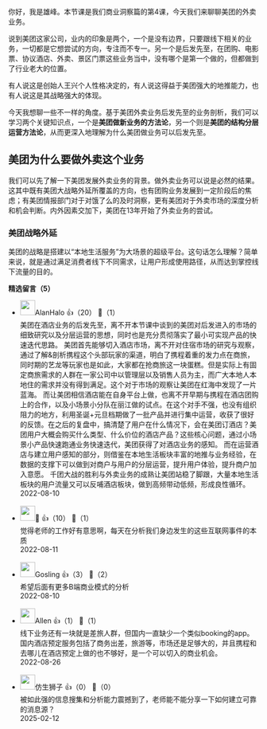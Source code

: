 你好，我是雄峰。本节课是我们商业洞察篇的第4课，今天我们来聊聊美团的外卖业务。

说到美团这家公司，业内的印象是两个，一个是没有边界，只要跟线下相关的业务，一切都是它想尝试的方向，专注而不专一。另一个是后发先至，在团购、电影票、协议酒店、外卖、景区门票这些业务当中，没有哪个是第一个做的，但都做到了行业老大的位置。

有人说这是创始人王兴个人性格决定的，有人说这得益于美团强大的地推能力，也有人说这是其战略强大的体现。

今天我想聊一些不一样的角度。基于美团外卖业务后发先至的业务剖析，我们可以学习两个关键知识点，一个是**美团做新业务的方法论**，另一个则是**美团的结构分层运营方法论**，从而更深入地理解为什么美团做业务可以后发先至。

## 美团为什么要做外卖这个业务

我们可以先了解一下美团发展外卖业务的背景。做外卖业务可以说是必然的结果。这其中既有美团大战略外延所覆盖的方向，也有团购业务发展到一定阶段后的焦虑；有美团情报部门对于对饿了么的及时洞察，更有美团对于外卖市场的深度分析和机会判断。内外因素交加下，美团在13年开始了外卖业务的尝试。

### 美团战略外延

美团的战略是搭建以“本地生活服务”为大场景的超级平台。这句话怎么理解？简单来说，就是通过满足消费者线下不同需求，让用户形成使用路径，从而达到掌控线下流量的目的。
<div><strong>精选留言（5）</strong></div><ul>
<li><img src="https://static001.geekbang.org/account/avatar/00/28/80/1e/771169c0.jpg" width="30px"><span>AlanHalo</span> 👍（20） 💬（1）<div>美团在酒店业务的后发先至，离不开本节课中谈到的美团对后发进入的市场的细致研究以及分层运营的思想，同时也是充分贯彻落实了最小可实现产品的快速迭代思路。
美团首先能够切入酒店市场，离不开对住宿市场的研究与观察，通过了解&amp;剖析携程这个头部玩家的渠道，明白了携程着重的发力点在商旅，同时期的艺龙等玩家也是如此，大家都在抢商旅这一块蛋糕。但是实际上有固定商旅需求的人群在一家公司中以管理层以及销售人员为主，而广大本地人本地住的需求并没有得到满足。这个对于市场的观察让美团在红海中发现了一片蓝海。
而让美团相信酒店能在自身平台上做，也离不开早期与携程在酒店团购上的合作，以及小场景小分队在丽江做的试点。在这个对手不强，也没有组织阻力的地方，利用圣诞+元旦档期做了一批产品并进行集中运营，收获了很好的反馈。在之后的复盘中，搞清楚了用户在什么情况下，会在美团订酒店？美团用户大概会购买什么类型、什么价位的酒店产品？这些核心问题，通过小场景小产品快速跑通业务快速迭代，美团获得了对酒店业务的感知。
而在运营酒店与建立用户感知的部分，则借鉴在本地生活板块丰富的地推与业务经验，在数据的支撑下可以做到对商户与用户的分层运营，提升用户体验，提升商户加入意愿。
千团大战的胜利与外卖业务的成熟让美团站稳了脚跟，大量本地生活板块的用户流量又可以反哺酒店板块，做到高频带动低频，形成良性循环。</div>2022-08-10</li><br/><li><img src="https://static001.geekbang.org/account/avatar/00/21/69/79/b4132042.jpg" width="30px"><span>🐑</span> 👍（10） 💬（1）<div>觉得老师的工作好有意思啊，每天在分析我们身边发生的这些互联网事件的本质</div>2022-08-11</li><br/><li><img src="https://static001.geekbang.org/account/avatar/00/0f/7d/40/c6807cf7.jpg" width="30px"><span>Gosling</span> 👍（3） 💬（2）<div>希望后面有更多B端商业模式的分析</div>2022-08-10</li><br/><li><img src="https://static001.geekbang.org/account/avatar/00/11/d3/89/fcf95d32.jpg" width="30px"><span>Allen</span> 👍（1） 💬（1）<div>线下业务还有一块就是差旅人群，但国内一直缺少一个类似booking的app。国内酒店预定服务包括了商务出差，旅游等，市场还是足够大的，并且携程和去哪儿在酒店预定上做的也不够好，是一个可以切入的商业机会。</div>2022-08-26</li><br/><li><img src="https://static001.geekbang.org/account/avatar/00/17/e4/d5/579615e2.jpg" width="30px"><span>仿生狮子</span> 👍（0） 💬（0）<div>被如此强的信息搜集和分析能力震撼到了，老师能不能分享一下如何建立可靠的消息源？</div>2025-02-12</li><br/>
</ul>